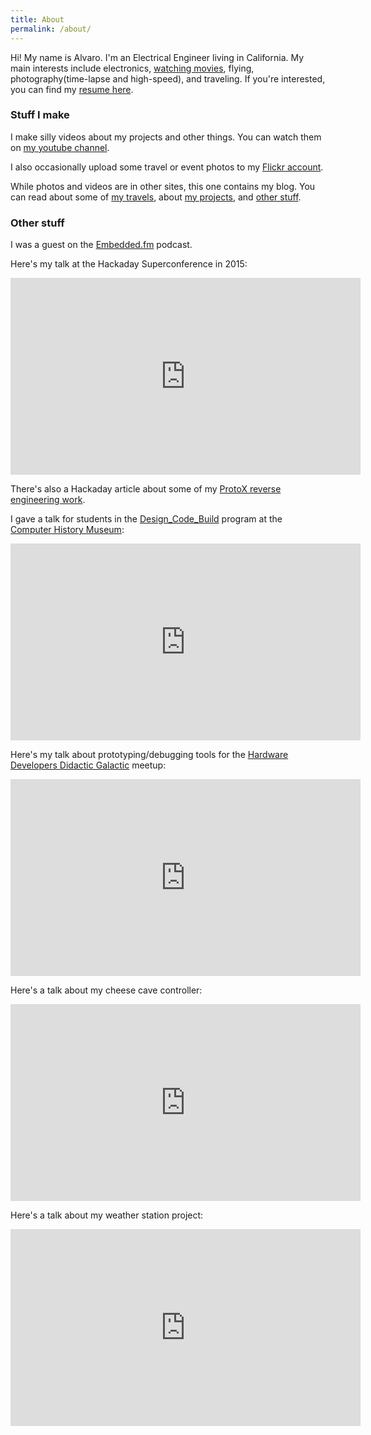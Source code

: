 ```yaml
---
title: About
permalink: /about/
---
```


Hi! My name is Alvaro. I'm an Electrical Engineer living in California. My main interests include electronics, [watching movies][1], flying, photography(time-lapse and high-speed), and traveling. If you're interested, you can find my [resume here][9].

### Stuff I make

I make silly videos about my projects and other things. You can watch them on [my youtube channel][2].
 
I also occasionally upload some travel or event photos to my [Flickr account][3].

While photos and videos are in other sites, this one contains my blog. You can read about some of [my travels][4], about [my projects][5], and [other stuff][6].

### Other stuff

I was a guest on the [Embedded.fm][7] podcast.

Here's my talk at the Hackaday Superconference in 2015:
<div align="center"><iframe width="560" height="315" src="https://www.youtube-nocookie.com/embed/qSHjzEO5CiE" frameborder="0" allowfullscreen></iframe></div>

There's also a Hackaday article about some of my [ProtoX reverse engineering work][8].


I gave a talk for students in the [Design_Code_Build][10] program at the [Computer History Museum][11]:
<div align="center"><iframe width="560" height="315" src="https://www.youtube-nocookie.com/embed/DQfIiqJCglA" frameborder="0" allowfullscreen></iframe></div>


Here's my talk about prototyping/debugging tools for the [Hardware Developers Didactic Galactic][12] meetup:
<div align="center"><iframe width="560" height="315" src="https://www.youtube-nocookie.com/embed/BQbZaITPuaA" frameborder="0" allowfullscreen></iframe></div>


Here's a talk about my cheese cave controller:
<div align="center"><iframe width="560" height="315" src="https://www.youtube.com/embed/xQfpvQGZDhU" frameborder="0" allow="accelerometer; autoplay; encrypted-media; gyroscope; picture-in-picture" allowfullscreen></iframe></div>


Here's a talk about my weather station project:
<div align="center"><iframe width="560" height="315" src="https://www.youtube.com/embed/u2_glYECyDI" frameborder="0" allow="accelerometer; autoplay; encrypted-media; gyroscope; picture-in-picture" allowfullscreen></iframe></div>


[1]: http://letterboxd.com/alvarop/
[2]: https://www.youtube.com/user/apg88
[3]: http://www.flickr.com/photos/apg88/sets/
[4]: /categories/#travel
[5]: /categories/#projects
[6]: /categories/#random
[7]: http://embedded.fm/episodes/130
[8]: http://hackaday.com/2014/12/10/reverse-engineering-the-proto-x-quadcopter-radio/
[9]: /files/Alvaro.Prieto.Resume.pdf
[10]: http://www.computerhistory.org/education/designcodebuild/
[11]: http://www.computerhistory.org
[12]: https://www.meetup.com/Hardware-Developers-Didactic-Galactic/

